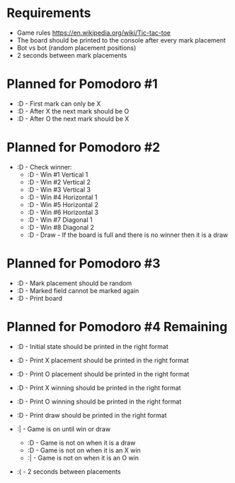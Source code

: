 # Requirements
* Game rules https://en.wikipedia.org/wiki/Tic-tac-toe
* The board should be printed to the console after every mark placement
* Bot vs bot (random placement positions)
* 2 seconds between mark placements

# Planned for Pomodoro #1
* :D - First mark can only be X
* :D - After X the next mark should be O
* :D - After O the next mark should be X

# Planned for Pomodoro #2
* :D - Check winner:
    * :D - Win #1 Vertical 1
    * :D - Win #2 Vertical 2
    * :D - Win #3 Vertical 3
    * :D - Win #4 Horizontal 1
    * :D - Win #5 Horizontal 2
    * :D - Win #6 Horizontal 3
    * :D - Win #7 Diagonal 1
    * :D - Win #8 Diagonal 2
    * :D - Draw - If the board is full and there is no winner then it is a draw

# Planned for Pomodoro #3
* :D - Mark placement should be random
* :D - Marked field cannot be marked again
* :D - Print board

# Planned for Pomodoro #4 Remaining
* :D - Initial state should be printed in the right format
* :D - Print X placement should be printed in the right format
* :D - Print O placement should be printed in the right format
* :D - Print X winning should be printed in the right format
* :D - Print O winning should be printed in the right format
* :D - Print draw should be printed in the right format
* :| - Game is on until win or draw
    * :D - Game is not on when it is a draw
    * :D - Game is not on when it is an X win
    * :| - Game is not on when it is an O win

* :( - 2 seconds between placements
